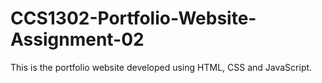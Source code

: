 # CCS1302-Portfolio-Website-Assignment-02
This is the portfolio website developed using HTML, CSS and JavaScript. 
